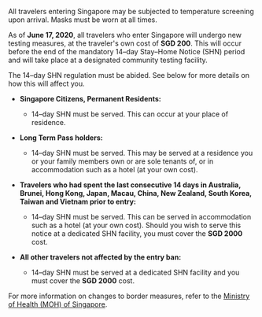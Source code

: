 All travelers entering Singapore may be subjected to temperature screening upon arrival. Masks must be worn at all times.

As of **June 17, 2020**, all travelers who enter Singapore will undergo new testing measures, at the traveler's own cost of **SGD 200**. This will occur before the end of the mandatory 14–day Stay–Home Notice (SHN) period and will take place at a designated community testing facility.

The 14–day SHN regulation must be abided. See below for more details on how this will affect you.

- **Singapore Citizens, Permanent Residents:**

  - 14–day SHN must be served. This can occur at your place of residence.

- **Long Term Pass holders:**

  - 14–day SHN must be served. This may be served at a residence you or your family members own or are sole tenants of, or in accommodation such as a hotel (at your own cost).

- **Travelers who had spent the last consecutive 14 days in Australia, Brunei, Hong Kong, Japan, Macau, China, New Zealand, South Korea, Taiwan and Vietnam prior to entry:**

  - 14–day SHN must be served. This can be served in accommodation such as a hotel (at your own cost). Should you wish to serve this notice at a dedicated SHN facility, you must cover the **SGD 2000** cost.

- **All other travelers not affected by the entry ban:**

  - 14–day SHN must be served at a dedicated SHN facility and you must cover the **SGD 2000** cost.

For more information on changes to border measures, refer to the [Ministry of Health (MOH) of Singapore](https://www.moh.gov.sg/news-highlights/details/gradual-re-opening-of-travel-and-changes-to-border-measures).
